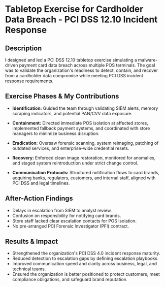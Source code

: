 <h1>Tabletop Exercise for Cardholder Data Breach - PCI DSS 12.10 Incident Response</h1>

<h2>Description</h2>

I designed and led a PCI DSS 12.10 tabletop exercise simulating a malware-driven payment card data breach across multiple POS terminals. The goal was to validate the organization's readiness to detect, contain, and recover from a cardholder data compromise while meeting PCI DSS incident response requirements.

<h2>Exercise Phases & My Contributions</h2>

- **Identification:** Guided the team through validating SIEM alerts, memory scraping indicators, and potential PAN/CVV data exposure.

- **Containment:** Directed immediate POS isolation at affected stores, implemented fallback payment systems, and coordinated with store managers to minimize business disruption.

- **Eradication:** Oversaw forensic scanning, system reimaging, patching of outdated services, and enterprise-wide credential resets.

- **Recovery:** Enforced clean image restoration, monitored for anomalies, and staged system reintroduction under strict change control.

- **Communication Protocols:** Structured notification flows to card brands, acquiring banks, regulators, customers, and internal staff, aligned with PCI DSS and legal timelines.


<h2>After-Action Findings </h2>

- Delays in escalation from SIEM to analyst review.<br>
- Confusion on responsibility for notifying card brands.<br>
- Store staff lacked clear escalation contacts for POS isolation.<br>
- No pre-arranged PCI Forensic Investigator (PFI) contract.

<h2>Results & Impact</h2>

- Strengthened the organization's PCI DSS 4.0 incident response maturity.<br>
- Reduced detection to escalation gaps by defining escalation playbooks.<br>
- Improved communication speed and clarity across business, legal, and technical teams.<br>
- Ensured the organization is better positioned to protect customers, meet compliance obligations, and safeguard brand reputation.

<!--
 ```diff
- text in red
+ text in green
! text in orange
# text in gray
@@ text in purple (and bold)@@
```
--!>
